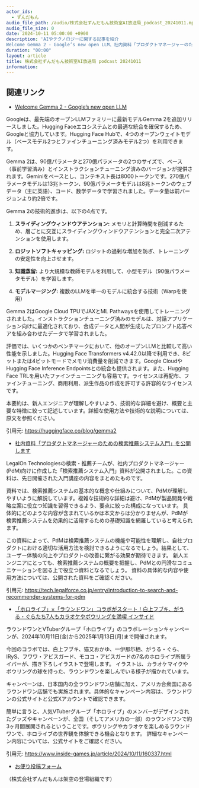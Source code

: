 ```yaml
---
actor_ids:
  - ずんだもん
audio_file_path: /audio/株式会社ずんだもん技術室AI放送局_podcast_20241011.mp3
audio_file_size: 0
date: 2024-10-11 05:00:00 +0900
description: 'AIやテクノロジーに関する記事を紹介  
Welcome Gemma 2 - Google’s new open LLM、社内資料「プロダクトマネージャーのための検索推薦システム入門」を公開します、「ホロライブ」×「ラウンドワン」コラボがスタート！白上フブキ、がうる・ぐらたち7人もカラオケやボウリングを満喫  インサイド'
duration: "00:00"
layout: article
title: 株式会社ずんだもん技術室AI放送局 podcast 20241011
information: 
---
```


## 関連リンク


- [Welcome Gemma 2 - Google’s new open LLM](https://huggingface.co/blog/gemma2)  



Googleは、最先端のオープンLLMファミリーに最新モデルGemma 2を追加リリースしました。Hugging Faceエコシステムとの最適な統合を確保するため、Googleと協力しています。Hugging Face Hubで、4つのオープンウェイトモデル（ベースモデル2つとファインチューニング済みモデル2つ）を利用できます。

Gemma 2は、90億パラメータと270億パラメータの2つのサイズで、ベース（事前学習済み）とインストラクションチューニング済みのバージョンが提供されます。Geminiをベースとし、コンテキスト長は8000トークンです。270億パラメータモデルは13兆トークン、90億パラメータモデルは8兆トークンのウェブデータ（主に英語）、コード、数学データで学習されました。データ量は前バージョンより約2倍です。

Gemma 2の技術的進歩は、以下の4点です。

1. **スライディングウィンドウアテンション:** メモリと計算時間を削減するため、層ごとに交互にスライディングウィンドウアテンションと完全二次アテンションを使用します。

2. **ロジットソフトキャッピング:** ロジットの過剰な増加を防ぎ、トレーニングの安定性を向上させます。

3. **知識蒸留:** より大規模な教師モデルを利用して、小型モデル（90億パラメータモデル）を学習します。

4. **モデルマージング:** 複数のLLMを単一のモデルに統合する技術（Warpを使用）

Gemma 2はGoogle Cloud TPUでJAXとML Pathwaysを使用してトレーニングされました。インストラクションチューニング済みのモデルは、対話アプリケーション向けに最適化されており、合成データと人間が生成したプロンプト応答ペアを組み合わせたデータで学習されました。

評価では、いくつかのベンチマークにおいて、他のオープンLLMと比較して高い性能を示しました。Hugging Face Transformers v4.42.0以降で利用でき、8ビットまたは4ビットモードでメモリ消費量を削減できます。Google CloudやHugging Face Inference Endpointsとの統合も提供されます。また、Hugging Face TRLを用いたファインチューニングも容易です。ライセンスは再配布、ファインチューニング、商用利用、派生作品の作成を許可する許容的なライセンスです。


本要約は、新人エンジニアが理解しやすいよう、技術的な詳細を避け、概要と主要な特徴に絞って記述しています。詳細な使用方法や技術的な説明については、原文を参照ください。


引用元: https://huggingface.co/blog/gemma2


- [社内資料「プロダクトマネージャーのための検索推薦システム入門」を公開します](https://tech.legalforce.co.jp/entry/introduction-to-search-and-recommender-systems-for-pdm)  



LegalOn Technologiesの検索・推薦チームが、社内プロダクトマネージャー(PdM)向けに作成した「検索推薦システム入門」資料が公開されました。この資料は、先日開催された入門講座の内容をまとめたものです。

資料では、検索推薦システムの基本的な概念や仕組みについて、PdMが理解しやすいように解説しています。複雑な技術的な詳細は避け、PdMが製品開発や戦略立案に役立つ知識を習得できるよう、要点に絞った構成になっています。  具体的にどのような内容が含まれているかは本文からは分かりませんが、PdMが検索推薦システムを効果的に活用するための基礎知識を網羅していると考えられます。

この資料によって、PdMは検索推薦システムの機能や可能性を理解し、自社プロダクトにおける適切な活用方法を検討できるようになるでしょう。結果として、ユーザー体験の向上やプロダクトの改善に繋がる効果が期待できます。  新人エンジニアにとっても、検索推薦システムの概要を把握し、PdMとの円滑なコミュニケーションを図る上で役立つ資料となるでしょう。  資料の具体的な内容や使用方法については、公開された資料をご確認ください。


引用元: https://tech.legalforce.co.jp/entry/introduction-to-search-and-recommender-systems-for-pdm


- [「ホロライブ」×「ラウンドワン」コラボがスタート！白上フブキ、がうる・ぐらたち7人もカラオケやボウリングを満喫  インサイド](https://www.inside-games.jp/article/2024/10/11/160337.html)  



ラウンドワンとVTuberグループ「ホロライブ」のコラボレーションキャンペーンが、2024年10月11日(金)から2025年1月13日(月)まで開催されます。

今回のコラボでは、白上フブキ、猫又おかゆ、一伊那尓栖、がうる・ぐら、IRyS、フワワ・アビスガード、モココ・アビスガードの7名のホロライブ所属ライバーが、描き下ろしイラストで登場します。  イラストは、カラオケマイクやボウリングの球を持った、ラウンドワンを楽しんでいる様子が描かれています。

キャンペーンは、日本国内の全ラウンドワン店舗に加え、アメリカ合衆国にあるラウンドワン店舗でも実施されます。具体的なキャンペーン内容は、ラウンドワンの公式サイトと公式Xアカウントで確認できます。


簡単に言うと、人気VTuberグループ「ホロライブ」のメンバーがデザインされたグッズやキャンペーンが、全国（そしてアメリカの一部）のラウンドワンで約3ヶ月間展開されるということです。ボウリングやカラオケを楽しめるラウンドワンで、ホロライブの世界観を体験できる機会となります。  詳細なキャンペーン内容については、公式サイトをご確認ください。


引用元: https://www.inside-games.jp/article/2024/10/11/160337.html



- [お便り投稿フォーム](https://forms.gle/ffg4JTfqdiqK62qf9)

（株式会社ずんだもんは架空の登場組織です）
